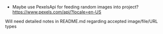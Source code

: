 * Maybe use PexelsApi for feeding random images into project?
  https://www.pexels.com/api/?locale=en-US

Will need detailed notes in README.md regarding accepted image/file/URL types